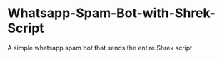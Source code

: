 # Whatsapp-Spam-Bot-with-Shrek-Script

A simple whatsapp spam bot that sends the entire Shrek script
